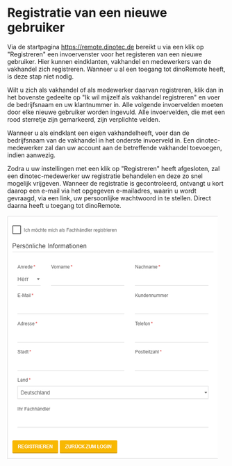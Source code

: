 ﻿# Registratie van een nieuwe gebruiker

Via de startpagina https://remote.dinotec.de bereikt u via een klik op "Registreren" een invoervenster voor het registeren van een nieuwe gebruiker.
Hier kunnen eindklanten, vakhandel en medewerkers van de vakhandel zich registreren. Wanneer u al een toegang tot dinoRemote heeft, is deze stap niet nodig.

Wilt u zich als vakhandel of als medewerker daarvan registreren, klik dan in het bovenste gedeelte op "Ik wil mijzelf als vakhandel registreren" en voer de bedrijfsnaam en uw klantnummer in.
Alle volgende invoervelden moeten door elke nieuwe gebruiker worden ingevuld. Alle invoervelden, die met een rood sterretje zijn gemarkeerd, zijn verplichte velden.

Wanneer u als eindklant een eigen vakhandelheeft, voer dan de bedrijfsnaam van de vakhandel in het onderste invoerveld in. Een dinotec-medewerker zal dan uw account aan de betreffende vakhandel toevoegen, indien aanwezig.

Zodra u uw instellingen met een klik op "Registreren" heeft afgesloten, zal een dinotec-medewerker uw registratie behandelen en deze zo snel mogelijk vrijgeven. Wanneer de registratie is gecontroleerd, ontvangt u kort daarop een e-mail via het opgegeven e-mailadres, waarin u wordt gevraagd, via een link, uw persoonlijke wachtwoord in te stellen. Direct daarna heeft u toegang tot dinoRemote.

![image alt text](../assets/register.png)

